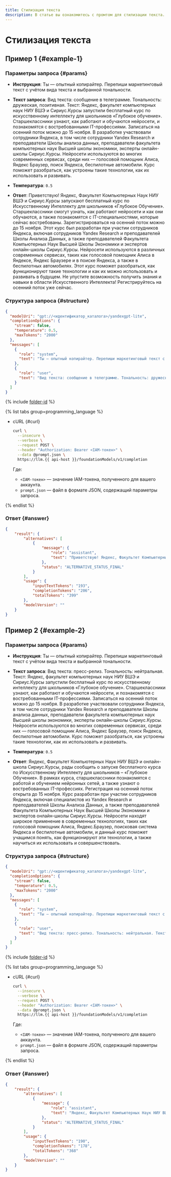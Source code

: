 ```yaml
---
title: Стилизация текста
description: В статье вы ознакомитесь с промтом для стилизации текста.
---
```


# Стилизация текста

## Пример 1 {#example-1}

### Параметры запроса {#params}

* **Инструкция**: Ты — опытный копирайтер. Перепиши маркетинговый текст с учётом вида текста и выбранной тональности.

* **Текст запроса**: Вид текста: сообщение в телеграмме. Тональность: дружеская, позитивная. Текст: Яндекс, факультет компьютерных наук НИУ ВШЭ и Сириус.Курсы запустили бесплатный курс по искусственному интеллекту для школьников «Глубокое обучение». Старшеклассники узнают, как работают и обучаются нейросети, и познакомятся с востребованными IT-профессиями. Записаться на осенний поток можно до 15 ноября. В разработке участвовали сотрудники Яндекса, в том числе сотрудники Yandex Research и преподаватели Школы анализа данных, преподаватели факультета компьютерных наук Высшей школы экономики, эксперты онлайн-школы Сириус.Курсы. Нейросети используются во многих современных сервисах, среди них — голосовой помощник Алиса, Яндекс Браузер, поиск Яндекса, беспилотные автомобили. Курс поможет разобраться, как устроены такие технологии, как их использовать и развивать.

* **Температура**: `0.5`

* **Ответ**: Приветствую! Яндекс, Факультет Компьютерных Наук НИУ ВШЭ и Сириус.Курсы запускают бесплатный курс по Искусственному Интеллекту для школьников «Глубокое Обучение». Старшеклассники смогут узнать, как работают нейросети и как они обучаются, а также познакомятся с IT-специальностями, которые сейчас востребованы.
  Зарегистрироваться на осенний поток можно до 15 ноября. Этот курс был разработан при участии сотрудников Яндекса, включая сотрудников Yandex Research и преподавателей Школы Анализа Данных, а также преподавателей Факультета Компьютерных Наук Высшей Школы Экономики и экспертов онлайн-школы Сириус.Курсы.
  Нейросети используются в различных современных сервисах, таких как голосовой помощник Алиса в Яндексе, Яндекс Браузере и в поиске Яндекса, а также в беспилотных автомобилях. Этот курс поможет разобраться, как функционируют такие технологии и как их можно использовать и развивать в будущем.
  Не упустите возможность получить знания и навыки в области Искусственного Интеллекта! Регистрируйтесь на осенний поток уже сейчас.

### Структура запроса {#structure}

```json
{
  "modelUri": "gpt://<идентификатор_каталога>/yandexgpt-lite",
  "completionOptions": {
    "stream": false,
    "temperature": 0.5,
    "maxTokens": "2000"
  },
  "messages": [
    {
      "role": "system",
      "text": "Ты — опытный копирайтер. Перепиши маркетинговый текст с учётом вида текста и выбранной тональности."
    },
    {
      "role": "user",
      "text": "Вид текста: сообщение в телеграмме. Тональность: дружеская, позитивная. Текст: Яндекс, факультет компьютерных наук НИУ ВШЭ и Сириус.Курсы запустили бесплатный курс по искусственному интеллекту для школьников «Глубокое обучение». Старшеклассники узнают, как работают и обучаются нейросети, и познакомятся с востребованными IT-профессиями. Записаться на осенний поток можно до 15 ноября. В разработке участвовали сотрудники Яндекса, в том числе сотрудники Yandex Research и преподаватели Школы анализа данных, преподаватели факультета компьютерных наук Высшей школы экономики, эксперты онлайн-школы Сириус.Курсы. Нейросети используются во многих современных сервисах, среди них — голосовой помощник Алиса, Яндекс Браузер, поиск Яндекса, беспилотные автомобили. Курс поможет разобраться, как устроены такие технологии, как их использовать и развивать."
    }
  ]
}
```

{% include [folder-id](../../../_includes/ai-studio/yandexgpt/folder-id.md) %}

{% list tabs group=programming_language %}

- cURL {#curl}

  ```bash
  curl \
    --insecure \
    --verbose \
    --request POST \
    --header "Authorization: Bearer <IAM-токен>" \
    --data @prompt.json \
    https://llm.{{ api-host }}/foundationModels/v1/completion
  ```

  Где:

  * `<IAM-токен>` — значение IAM-токена, полученного для вашего аккаунта.
  * `prompt.json` — файл в формате JSON, содержащий параметры запроса.

{% endlist %}

### Ответ {#answer}

```json
{
    "result": {
        "alternatives": [
            {
                "message": {
                    "role": "assistant",
                    "text": "Приветствую! Яндекс, Факультет Компьютерных Наук НИУ ВШЭ и Сириус.Курсы запускают бесплатный курс по Искусственному Интеллекту для школьников \"Глубокое Обучение\". Старшеклассники смогут узнать, как работают нейросети и как они обучаются, а также познакомятся с IT-специальностями, которые сейчас востребованы.\n\nЗарегистрироваться на осенний поток можно до 15 ноября. Этот курс был разработан при участии сотрудников Яндекса, включая сотрудников Yandex Research и преподавателей Школы Анализа Данных, а также преподавателей Факультета Компьютерных Наук Высшей Школы Экономики и экспертов онлайн-школы Сириус.Курсы.\n\nНейросети используются в различных современных сервисах, таких как голосовой помощник Алиса в Яндексе, Яндекс Браузере и в поиске Яндекса, а также в беспилотных автомобилях. Этот курс поможет разобраться, как функционируют такие технологии и как их можно использовать и развивать в будущем.\n\nНе упустите возможность получить знания и навыки в области Искусственного Интеллекта! Регистрируйтесь на осенний поток уже сейчас."
                },
                "status": "ALTERNATIVE_STATUS_FINAL"
            }
        ],
        "usage": {
            "inputTextTokens": "193",
            "completionTokens": "206",
            "totalTokens": "399"
        },
        "modelVersion": ""
    }
}
```

## Пример 2 {#example-2}

### Параметры запроса {#params}

* **Инструкция**: Ты — опытный копирайтер. Перепиши маркетинговый текст с учётом вида текста и выбранной тональности.

* **Текст запроса**: Вид текста: пресс-релиз. Тональность: нейтральная. Текст: Яндекс, факультет компьютерных наук НИУ ВШЭ и Сириус.Курсы запустили бесплатный курс по искусственному интеллекту для школьников «Глубокое обучение». Старшеклассники узнают, как работают и обучаются нейросети, и познакомятся с востребованными IT-профессиями. Записаться на осенний поток можно до 15 ноября. В разработке участвовали сотрудники Яндекса, в том числе сотрудники Yandex Research и преподаватели Школы анализа данных, преподаватели факультета компьютерных наук Высшей школы экономики, эксперты онлайн-школы Сириус.Курсы. Нейросети используются во многих современных сервисах, среди них — голосовой помощник Алиса, Яндекс Браузер, поиск Яндекса, беспилотные автомобили. Курс поможет разобраться, как устроены такие технологии, как их использовать и развивать.


* **Температура**: `0.5`

* **Ответ**: Яндекс, Факультет Компьютерных Наук НИУ ВШЭ и онлайн-школа Сириус.Курсы, рады сообщить о запуске бесплатного курса по Искусственному Интеллекту для школьников – «Глубокое Обучение». В рамках курса, старшеклассники познакомятся с работой и обучением нейронных сетей, а также узнают о востребованных IT-профессиях.
  Регистрация на осенний поток открыта до 15 ноября. Курс разработан при участии сотрудников Яндекса, включая специалистов из Yandex Research и преподавателей Школы Анализа Данных, а также преподавателей Факультета Компьютерных Наук Высшей Школы Экономики и экспертов онлайн-школы Сириус.Курсы.
  Нейросети находят широкое применение в современных технологиях, таких как голосовой помощник Алиса, Яндекс.Браузер, поисковая система Яндекса и беспилотные автомобили, и данный курс поможет учащимся понять, как функционируют эти технологии, а также научиться их использовать и совершенствовать.

### Структура запроса {#structure}

```json
{
  "modelUri": "gpt://<идентификатор_каталога>/yandexgpt-lite",
  "completionOptions": {
    "stream": false,
    "temperature": 0.5,
    "maxTokens": "2000"
  },
  "messages": [
    {
      "role": "system",
      "text": "Ты — опытный копирайтер. Перепиши маркетинговый текст с учётом вида текста и выбранной тональности."
    },
    {
      "role": "user",
      "text": "Вид текста: пресс-релиз. Тональность: нейтральная. Текст: Яндекс, факультет компьютерных наук НИУ ВШЭ и Сириус.Курсы запустили бесплатный курс по искусственному интеллекту для школьников «Глубокое обучение». Старшеклассники узнают, как работают и обучаются нейросети, и познакомятся с востребованными IT-профессиями. Записаться на осенний поток можно до 15 ноября. В разработке участвовали сотрудники Яндекса, в том числе сотрудники Yandex Research и преподаватели Школы анализа данных, преподаватели факультета компьютерных наук Высшей школы экономики, эксперты онлайн-школы Сириус.Курсы. Нейросети используются во многих современных сервисах, среди них — голосовой помощник Алиса, Яндекс Браузер, поиск Яндекса, беспилотные автомобили. Курс поможет разобраться, как устроены такие технологии, как их использовать и развивать."
    }
  ]
}
```

{% include [folder-id](../../../_includes/ai-studio/yandexgpt/folder-id.md) %}

{% list tabs group=programming_language %}

- cURL {#curl}

  ```bash
  curl \
    --insecure \
    --verbose \
    --request POST \
    --header "Authorization: Bearer <IAM-токен>" \
    --data @prompt.json \
    https://llm.{{ api-host }}/foundationModels/v1/completion
  ```

  Где:

  * `<IAM-токен>` — значение IAM-токена, полученного для вашего аккаунта.
  * `prompt.json` — файл в формате JSON, содержащий параметры запроса.

{% endlist %}

### Ответ {#answer}

```json
{
    "result": {
        "alternatives": [
            {
                "message": {
                    "role": "assistant",
                    "text": "Яндекс, Факультет Компьютерных Наук НИУ ВШЭ и онлайн-школа Сириус.Курсы, рады сообщить о запуске бесплатного курса по Искусственному Интеллекту для школьников – «Глубокое Обучение». В рамках курса, старшеклассники познакомятся с работой и обучением нейронных сетей, а также узнают о востребованных IT-профессиях.\n\nРегистрация на осенний поток открыта до 15 ноября. Курс разработан при участии сотрудников Яндекса, включая специалистов из Yandex Research и преподавателей Школы Анализа Данных, а также преподавателей Факультета Компьютерных Наук Высшей Школы Экономики и экспертов онлайн-школы Сириус.Курсы.\n\nНейросети находят широкое применение в современных технологиях, таких как голосовой помощник Алиса, Яндекс.Браузер, поисковая система Яндекса и беспилотные автомобили, и данный курс поможет учащимся понять, как функционируют эти технологии, а также научиться их использовать и совершенствовать."
                },
                "status": "ALTERNATIVE_STATUS_FINAL"
            }
        ],
        "usage": {
            "inputTextTokens": "190",
            "completionTokens": "178",
            "totalTokens": "368"
        },
        "modelVersion": ""
    }
}
```
